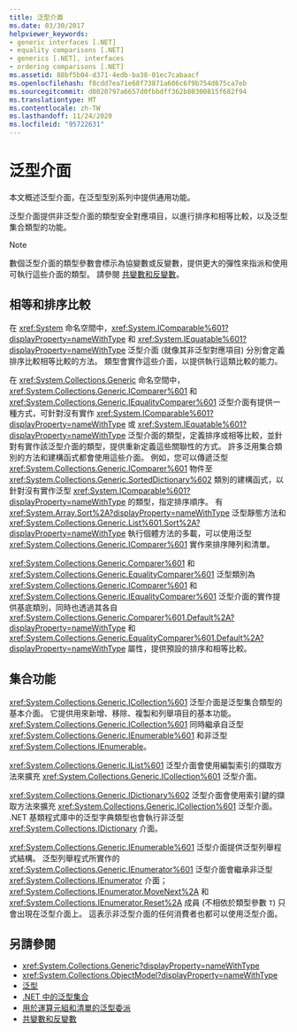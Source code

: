 ```yaml
---
title: 泛型介面
ms.date: 03/30/2017
helpviewer_keywords:
- generic interfaces [.NET]
- equality comparisons [.NET]
- generics [.NET], interfaces
- ordering comparisons [.NET]
ms.assetid: 88bf5b04-d371-4edb-ba38-01ec7cabaacf
ms.openlocfilehash: f8cdd7ea71e68f73871a606c6f9b754d675ca7eb
ms.sourcegitcommit: d8020797a6657d0fbbdff362b80300815f682f94
ms.translationtype: MT
ms.contentlocale: zh-TW
ms.lasthandoff: 11/24/2020
ms.locfileid: "95722631"
---
```

# <a name="generic-interfaces"></a>泛型介面

本文概述泛型介面，在泛型型別系列中提供通用功能。  
  
泛型介面提供非泛型介面的類型安全對應項目，以進行排序和相等比較，以及泛型集合類型的功能。  
  
> [!NOTE]
> 數個泛型介面的類型參數會標示為協變數或反變數，提供更大的彈性來指派和使用可執行這些介面的類型。 請參閱 [共變數和反變數](covariance-and-contravariance.md)。  
  
## <a name="equality-and-ordering-comparisons"></a>相等和排序比較  

 在 <xref:System> 命名空間中，<xref:System.IComparable%601?displayProperty=nameWithType> 和 <xref:System.IEquatable%601?displayProperty=nameWithType> 泛型介面 (就像其非泛型對應項目) 分別會定義排序比較相等比較的方法。 類型會實作這些介面，以提供執行這類比較的能力。  
  
 在 <xref:System.Collections.Generic> 命名空間中，<xref:System.Collections.Generic.IComparer%601> 和 <xref:System.Collections.Generic.IEqualityComparer%601> 泛型介面有提供一種方式，可針對沒有實作 <xref:System.IComparable%601?displayProperty=nameWithType> 或 <xref:System.IEquatable%601?displayProperty=nameWithType> 泛型介面的類型，定義排序或相等比較，並針對有實作該泛型介面的類型，提供重新定義這些關聯性的方式。 許多泛用集合類別的方法和建構函式都會使用這些介面。 例如，您可以傳遞泛型 <xref:System.Collections.Generic.IComparer%601> 物件至 <xref:System.Collections.Generic.SortedDictionary%602> 類別的建構函式，以針對沒有實作泛型 <xref:System.IComparable%601?displayProperty=nameWithType> 的類型，指定排序順序。 有 <xref:System.Array.Sort%2A?displayProperty=nameWithType> 泛型靜態方法和 <xref:System.Collections.Generic.List%601.Sort%2A?displayProperty=nameWithType> 執行個體方法的多載，可以使用泛型 <xref:System.Collections.Generic.IComparer%601> 實作來排序陣列和清單。  
  
 <xref:System.Collections.Generic.Comparer%601> 和 <xref:System.Collections.Generic.EqualityComparer%601> 泛型類別為 <xref:System.Collections.Generic.IComparer%601> 和 <xref:System.Collections.Generic.IEqualityComparer%601> 泛型介面的實作提供基底類別，同時也透過其各自 <xref:System.Collections.Generic.Comparer%601.Default%2A?displayProperty=nameWithType> 和 <xref:System.Collections.Generic.EqualityComparer%601.Default%2A?displayProperty=nameWithType> 屬性，提供預設的排序和相等比較。  
  
## <a name="collection-functionality"></a>集合功能  

 <xref:System.Collections.Generic.ICollection%601> 泛型介面是泛型集合類型的基本介面。 它提供用來新增、移除、複製和列舉項目的基本功能。 <xref:System.Collections.Generic.ICollection%601> 同時繼承自泛型 <xref:System.Collections.Generic.IEnumerable%601> 和非泛型 <xref:System.Collections.IEnumerable>。  
  
 <xref:System.Collections.Generic.IList%601> 泛型介面會使用編製索引的擷取方法來擴充 <xref:System.Collections.Generic.ICollection%601> 泛型介面。  
  
 <xref:System.Collections.Generic.IDictionary%602> 泛型介面會使用索引鍵的擷取方法來擴充 <xref:System.Collections.Generic.ICollection%601> 泛型介面。 .NET 基類程式庫中的泛型字典類型也會執行非泛型 <xref:System.Collections.IDictionary> 介面。  
  
 <xref:System.Collections.Generic.IEnumerable%601> 泛型介面提供泛型列舉程式結構。 泛型列舉程式所實作的 <xref:System.Collections.Generic.IEnumerator%601> 泛型介面會繼承非泛型 <xref:System.Collections.IEnumerator> 介面；<xref:System.Collections.IEnumerator.MoveNext%2A> 和 <xref:System.Collections.IEnumerator.Reset%2A> 成員 (不相依於類型參數 `T`) 只會出現在泛型介面上。 這表示非泛型介面的任何消費者也都可以使用泛型介面。  
  
## <a name="see-also"></a>另請參閱

- <xref:System.Collections.Generic?displayProperty=nameWithType>
- <xref:System.Collections.ObjectModel?displayProperty=nameWithType>
- [泛型](index.md)
- [.NET 中的泛型集合](collections.md)
- [用於運算元組和清單的泛型委派](delegates-for-manipulating-arrays-and-lists.md)
- [共變數和反變數](covariance-and-contravariance.md)
